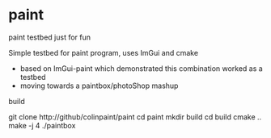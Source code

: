 # paint
paint testbed just for fun

Simple testbed for paint program, uses ImGui and cmake
- based on ImGui-paint which demonstrated this combination worked as a testbed
- moving towards a paintbox/photoShop mashup

build

git clone http://github/colinpaint/paint
cd paint
mkdir build
cd build
cmake ..
make -j 4
./paintbox
